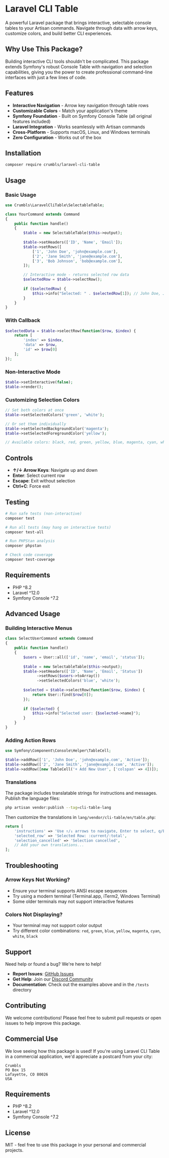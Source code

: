# Laravel CLI Table

A powerful Laravel package that brings interactive, selectable console tables to your Artisan commands. Navigate through data with arrow keys, customize colors, and build better CLI experiences.

## Why Use This Package?

Building interactive CLI tools shouldn't be complicated. This package extends Symfony's robust Console Table with navigation and selection capabilities, giving you the power to create professional command-line interfaces with just a few lines of code.

## Features

- **Interactive Navigation** - Arrow key navigation through table rows
- **Customizable Colors** - Match your application's theme
- **Symfony Foundation** - Built on Symfony Console Table (all original features included)
- **Laravel Integration** - Works seamlessly with Artisan commands
- **Cross-Platform** - Supports macOS, Linux, and Windows terminals
- **Zero Configuration** - Works out of the box

## Installation

```bash
composer require crumbls/laravel-cli-table
```

## Usage

### Basic Usage

```php
use Crumbls\LaravelCliTable\SelectableTable;

class YourCommand extends Command
{
    public function handle()
    {
        $table = new SelectableTable($this->output);
        
        $table->setHeaders(['ID', 'Name', 'Email']);
        $table->setRows([
            ['1', 'John Doe', 'john@example.com'],
            ['2', 'Jane Smith', 'jane@example.com'],
            ['3', 'Bob Johnson', 'bob@example.com'],
        ]);

        // Interactive mode - returns selected row data
        $selectedRow = $table->selectRow();
        
        if ($selectedRow) {
            $this->info("Selected: " . $selectedRow[1]); // John Doe, Jane Smith, etc.
        }
    }
}
```

### With Callback

```php
$selectedData = $table->selectRow(function($row, $index) {
    return [
        'index' => $index,
        'data' => $row,
        'id' => $row[0]
    ];
});
```

### Non-Interactive Mode

```php
$table->setInteractive(false);
$table->render(); 
```

### Customizing Selection Colors

```php
// Set both colors at once
$table->setSelectedColors('green', 'white');

// Or set them individually
$table->setSelectedBackgroundColor('magenta');
$table->setSelectedForegroundColor('yellow');

// Available colors: black, red, green, yellow, blue, magenta, cyan, white
```

## Controls

- **↑/↓ Arrow Keys**: Navigate up and down
- **Enter**: Select current row
- **Escape**: Exit without selection
- **Ctrl+C**: Force exit

## Testing

```bash
# Run safe tests (non-interactive)
composer test

# Run all tests (may hang on interactive tests)
composer test-all

# Run PHPStan analysis
composer phpstan

# Check code coverage
composer test-coverage
```

## Requirements

- PHP ^8.2
- Laravel ^12.0
- Symfony Console ^7.2

## Advanced Usage

### Building Interactive Menus

```php
class SelectUserCommand extends Command
{
    public function handle()
    {
        $users = User::all(['id', 'name', 'email', 'status']);
        
        $table = new SelectableTable($this->output);
        $table->setHeaders(['ID', 'Name', 'Email', 'Status'])
              ->setRows($users->toArray())
              ->setSelectedColors('blue', 'white');
        
        $selected = $table->selectRow(function($row, $index) {
            return User::find($row[0]);
        });
        
        if ($selected) {
            $this->info("Selected user: {$selected->name}");
        }
    }
}
```

### Adding Action Rows

```php
use Symfony\Component\Console\Helper\TableCell;

$table->addRow(['1', 'John Doe', 'john@example.com', 'Active']);
$table->addRow(['2', 'Jane Smith', 'jane@example.com', 'Active']);
$table->addRow([new TableCell('+ Add New User', ['colspan' => 4])]);
```

### Translations

The package includes translatable strings for instructions and messages. Publish the language files:

```bash
php artisan vendor:publish --tag=cli-table-lang
```

Then customize the translations in `lang/vendor/cli-table/en/table.php`:

```php
return [
    'instructions' => 'Use ↑/↓ arrows to navigate, Enter to select, q/Esc to exit',
    'selected_row' => 'Selected Row: :current/:total',
    'selection_cancelled' => 'Selection cancelled',
    // Add your own translations...
];
```

## Troubleshooting

### Arrow Keys Not Working?
- Ensure your terminal supports ANSI escape sequences
- Try using a modern terminal (Terminal.app, iTerm2, Windows Terminal)
- Some older terminals may not support interactive features

### Colors Not Displaying?
- Your terminal may not support color output
- Try different color combinations: `red`, `green`, `blue`, `yellow`, `magenta`, `cyan`, `white`, `black`

## Support

Need help or found a bug? We're here to help!

- **Report Issues**: [GitHub Issues](https://github.com/crumbls/laravel-cli-table/issues)
- **Get Help**: Join our [Discord Community](https://discord.com/channels/1389657726531145848/1396936001942978591)
- **Documentation**: Check out the examples above and in the `/tests` directory

## Contributing

We welcome contributions! Please feel free to submit pull requests or open issues to help improve this package.

## Commercial Use

We love seeing how this package is used! If you're using Laravel CLI Table in a commercial application, we'd appreciate a postcard from your city:

```
Crumbls
PO Box 15
Lafayette, CO 80026
USA
```

## Requirements

- PHP ^8.2
- Laravel ^12.0
- Symfony Console ^7.2

## License

MIT - feel free to use this package in your personal and commercial projects.